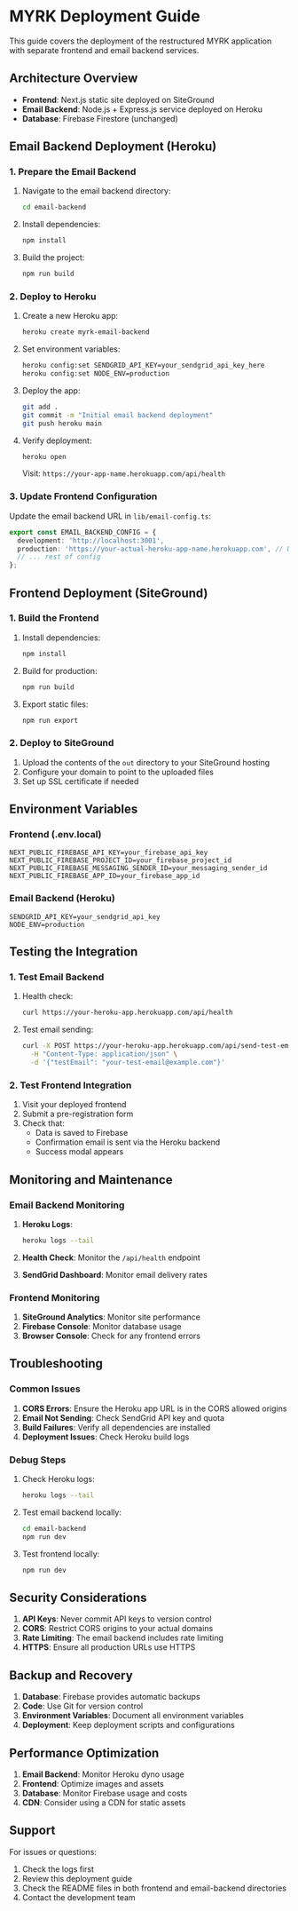 # MYRK Deployment Guide

This guide covers the deployment of the restructured MYRK application with separate frontend and email backend services.

## Architecture Overview

- **Frontend**: Next.js static site deployed on SiteGround
- **Email Backend**: Node.js + Express.js service deployed on Heroku
- **Database**: Firebase Firestore (unchanged)

## Email Backend Deployment (Heroku)

### 1. Prepare the Email Backend

1. Navigate to the email backend directory:
   ```bash
   cd email-backend
   ```

2. Install dependencies:
   ```bash
   npm install
   ```

3. Build the project:
   ```bash
   npm run build
   ```

### 2. Deploy to Heroku

1. Create a new Heroku app:
   ```bash
   heroku create myrk-email-backend
   ```

2. Set environment variables:
   ```bash
   heroku config:set SENDGRID_API_KEY=your_sendgrid_api_key_here
   heroku config:set NODE_ENV=production
   ```

3. Deploy the app:
   ```bash
   git add .
   git commit -m "Initial email backend deployment"
   git push heroku main
   ```

4. Verify deployment:
   ```bash
   heroku open
   ```
   Visit: `https://your-app-name.herokuapp.com/api/health`

### 3. Update Frontend Configuration

Update the email backend URL in `lib/email-config.ts`:

```typescript
export const EMAIL_BACKEND_CONFIG = {
  development: 'http://localhost:3001',
  production: 'https://your-actual-heroku-app-name.herokuapp.com', // Update this
  // ... rest of config
};
```

## Frontend Deployment (SiteGround)

### 1. Build the Frontend

1. Install dependencies:
   ```bash
   npm install
   ```

2. Build for production:
   ```bash
   npm run build
   ```

3. Export static files:
   ```bash
   npm run export
   ```

### 2. Deploy to SiteGround

1. Upload the contents of the `out` directory to your SiteGround hosting
2. Configure your domain to point to the uploaded files
3. Set up SSL certificate if needed

## Environment Variables

### Frontend (.env.local)
```
NEXT_PUBLIC_FIREBASE_API_KEY=your_firebase_api_key
NEXT_PUBLIC_FIREBASE_PROJECT_ID=your_firebase_project_id
NEXT_PUBLIC_FIREBASE_MESSAGING_SENDER_ID=your_messaging_sender_id
NEXT_PUBLIC_FIREBASE_APP_ID=your_firebase_app_id
```

### Email Backend (Heroku)
```
SENDGRID_API_KEY=your_sendgrid_api_key
NODE_ENV=production
```

## Testing the Integration

### 1. Test Email Backend

1. Health check:
   ```bash
   curl https://your-heroku-app.herokuapp.com/api/health
   ```

2. Test email sending:
   ```bash
   curl -X POST https://your-heroku-app.herokuapp.com/api/send-test-email \
     -H "Content-Type: application/json" \
     -d '{"testEmail": "your-test-email@example.com"}'
   ```

### 2. Test Frontend Integration

1. Visit your deployed frontend
2. Submit a pre-registration form
3. Check that:
   - Data is saved to Firebase
   - Confirmation email is sent via the Heroku backend
   - Success modal appears

## Monitoring and Maintenance

### Email Backend Monitoring

1. **Heroku Logs**:
   ```bash
   heroku logs --tail
   ```

2. **Health Check**: Monitor the `/api/health` endpoint

3. **SendGrid Dashboard**: Monitor email delivery rates

### Frontend Monitoring

1. **SiteGround Analytics**: Monitor site performance
2. **Firebase Console**: Monitor database usage
3. **Browser Console**: Check for any frontend errors

## Troubleshooting

### Common Issues

1. **CORS Errors**: Ensure the Heroku app URL is in the CORS allowed origins
2. **Email Not Sending**: Check SendGrid API key and quota
3. **Build Failures**: Verify all dependencies are installed
4. **Deployment Issues**: Check Heroku build logs

### Debug Steps

1. Check Heroku logs:
   ```bash
   heroku logs --tail
   ```

2. Test email backend locally:
   ```bash
   cd email-backend
   npm run dev
   ```

3. Test frontend locally:
   ```bash
   npm run dev
   ```

## Security Considerations

1. **API Keys**: Never commit API keys to version control
2. **CORS**: Restrict CORS origins to your actual domains
3. **Rate Limiting**: The email backend includes rate limiting
4. **HTTPS**: Ensure all production URLs use HTTPS

## Backup and Recovery

1. **Database**: Firebase provides automatic backups
2. **Code**: Use Git for version control
3. **Environment Variables**: Document all environment variables
4. **Deployment**: Keep deployment scripts and configurations

## Performance Optimization

1. **Email Backend**: Monitor Heroku dyno usage
2. **Frontend**: Optimize images and assets
3. **Database**: Monitor Firebase usage and costs
4. **CDN**: Consider using a CDN for static assets

## Support

For issues or questions:
1. Check the logs first
2. Review this deployment guide
3. Check the README files in both frontend and email-backend directories
4. Contact the development team
